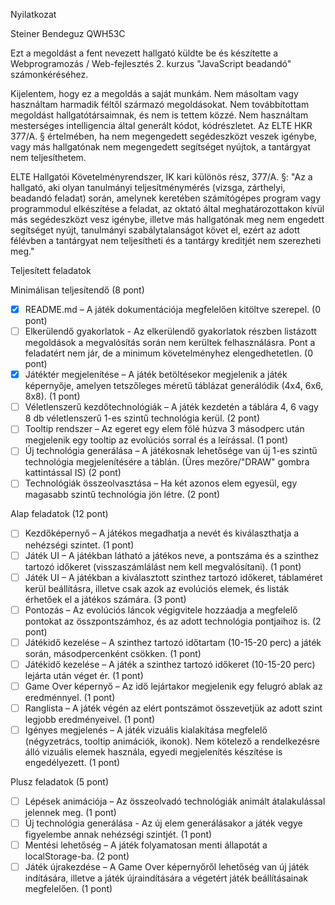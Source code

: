 Nyilatkozat

Steiner Bendeguz
QWH53C

Ezt a megoldást a fent nevezett hallgató küldte be és készítette a Webprogramozás / Web-fejlesztés 2. kurzus "JavaScript beadandó" számonkéréséhez.

Kijelentem, hogy ez a megoldás a saját munkám. Nem másoltam vagy használtam harmadik féltől származó megoldásokat. Nem továbbítottam megoldást hallgatótársaimnak, és nem is tettem közzé. Nem használtam mesterséges intelligencia által generált kódot, kódrészletet. Az ELTE HKR 377/A. § értelmében, ha nem megengedett segédeszközt veszek igénybe, vagy más hallgatónak nem megengedett segítséget nyújtok, a tantárgyat nem teljesíthetem.

ELTE Hallgatói Követelményrendszer, IK kari különös rész, 377/A. §: "Az a hallgató, aki olyan tanulmányi teljesítménymérés (vizsga, zárthelyi, beadandó feladat) során, amelynek keretében számítógépes program vagy programmodul elkészítése a feladat, az oktató által meghatározottakon kívül más segédeszközt vesz igénybe, illetve más hallgatónak meg nem engedett segítséget nyújt, tanulmányi szabálytalanságot követ el, ezért az adott félévben a tantárgyat nem teljesítheti és a tantárgy kreditjét nem szerezheti meg."

Teljesített feladatok

Minimálisan teljesítendő (8 pont)
- [x] README.md – A játék dokumentációja megfelelően kitöltve szerepel. (0 pont)
- [ ] Elkerülendő gyakorlatok - Az elkerülendő gyakorlatok részben listázott megoldások a megvalósítás során nem kerültek felhasználásra. Pont a feladatért nem jár, de a minimum követelményhez elengedhetetlen. (0 pont)
- [X] Játéktér megjelenítése – A játék betöltésekor megjelenik a játék képernyője, amelyen tetszőleges méretű táblázat generálódik (4x4, 6x6, 8x8). (1 pont)
- [ ] Véletlenszerű kezdőtechnológiák – A játék kezdetén a táblára 4, 6 vagy 8 db véletlenszerű 1-es szintű technológia kerül. (2 pont)
- [ ] Tooltip rendszer – Az egeret egy elem fölé húzva 3 másodperc után megjelenik egy tooltip az evolúciós sorral és a leírással. (1 pont)
- [ ] Új technológia generálása – A játékosnak lehetősége van új 1-es szintű technológia megjelenítésére a táblán. (Üres mezőre/"DRAW" gombra kattintással IS) (2 pont)
- [ ] Technológiák összeolvasztása – Ha két azonos elem egyesül, egy magasabb szintű technológia jön létre. (2 pont)

Alap feladatok (12 pont)
- [ ] Kezdőképernyő – A játékos megadhatja a nevét és kiválaszthatja a nehézségi szintet. (1 pont)
- [ ] Játék UI – A játékban látható a játékos neve, a pontszáma és a szinthez tartozó időkeret (visszaszámlálást nem kell megvalósítani). (1 pont)
- [ ] Játék UI – A játékban a kiválasztott szinthez tartozó időkeret, táblaméret kerül beállításra, illetve csak azok az evolúciós elemek, és listák érhetőek el a játékos számára. (3 pont)
- [ ] Pontozás – Az evolúciós láncok végigvitele hozzáadja a megfelelő pontokat az összpontszámhoz, és az adott technológia pontjaihoz is. (2 pont)
- [ ] Játékidő kezelése – A szinthez tartozó időtartam (10-15-20 perc) a játék során, másodpercenként csökken. (1 pont)
- [ ] Játékidő kezelése – A játék a szinthez tartozó időkeret (10-15-20 perc) lejárta után véget ér. (1 pont)
- [ ] Game Over képernyő – Az idő lejártakor megjelenik egy felugró ablak az eredménnyel. (1 pont)
- [ ] Ranglista – A játék végén az elért pontszámot összevetjük az adott szint legjobb eredményeivel. (1 pont)
- [ ] Igényes megjelenés – A játék vizuális kialakítása megfelelő (négyzetrács, tooltip animációk, ikonok). Nem kötelező a rendelkezésre álló vizuális elemek használa, egyedi megjelenítés készítése is engedélyezett. (1 pont)

Plusz feladatok (5 pont)
- [ ] Lépések animációja – Az összeolvadó technológiák animált átalakulással jelennek meg. (1 pont)
- [ ] Új technológia generálása - Az új elem generálásakor a játék vegye figyelembe annak nehézségi szintjét. (1 pont)
- [ ] Mentési lehetőség – A játék folyamatosan menti állapotát a localStorage-ba. (2 pont)
- [ ] Játék újrakezdése – A Game Over képernyőről lehetőség van új játék indítására, illetve a játék újraindítására a végetért játék beállításainak megfelelően. (1 pont)